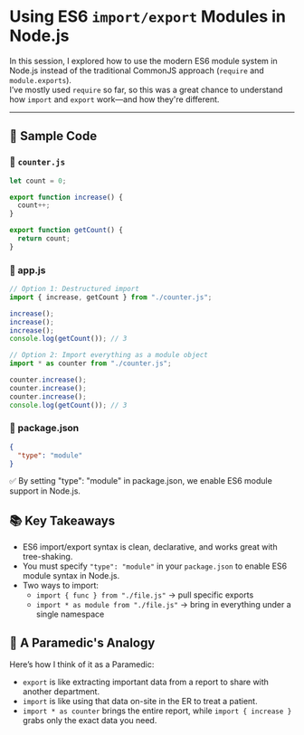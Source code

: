 # Using ES6 `import/export` Modules in Node.js

In this session, I explored how to use the modern ES6 module system in Node.js instead of the traditional CommonJS approach (`require` and `module.exports`).  
I’ve mostly used `require` so far, so this was a great chance to understand how `import` and `export` work—and how they're different.

---

## 🧪 Sample Code

### 📄 `counter.js`

```javascript
let count = 0;

export function increase() {
  count++;
}

export function getCount() {
  return count;
}
```
### 📄 app.js
```javascript
// Option 1: Destructured import
import { increase, getCount } from "./counter.js";

increase();
increase();
increase();
console.log(getCount()); // 3

// Option 2: Import everything as a module object
import * as counter from "./counter.js";

counter.increase();
counter.increase();
counter.increase();
console.log(getCount()); // 3
```
### 📄 package.json
```json
{
  "type": "module"
}
```
✅ By setting "type": "module" in package.json, we enable ES6 module support in Node.js.

## 📚 Key Takeaways
- ES6 import/export syntax is clean, declarative, and works great with tree-shaking.
- You must specify `"type": "module"` in your `package.json` to enable ES6 module syntax in Node.js.
- Two ways to import:
    - `import { func } from "./file.js"` → pull specific exports
    - `import * as module from "./file.js"` → bring in everything under a single namespace

## 🏥 A Paramedic's Analogy
Here’s how I think of it as a Paramedic:
- `export` is like extracting important data from a report to share with another department.
- `import` is like using that data on-site in the ER to treat a patient.
- `import * as counter` brings the entire report, while `import { increase }` grabs only the exact data you need.

